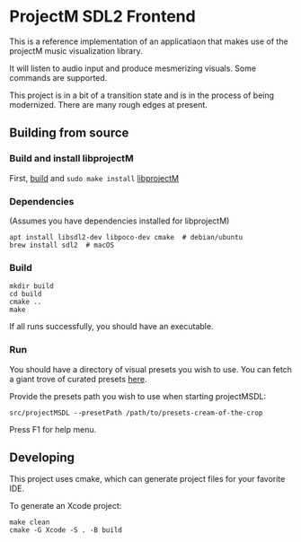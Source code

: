 # ProjectM SDL2 Frontend

This is a reference implementation of an applicatiaon that makes use of the projectM music visualization library.

It will listen to audio input and produce mesmerizing visuals. Some commands are supported.

This project is in a bit of a transition state and is in the process of being modernized. There are many rough edges at present.

## Building from source

### Build and install libprojectM

First, [build](https://github.com/projectM-visualizer/projectm/wiki/Building-libprojectM) and `sudo make install` [libprojectM](https://github.com/projectM-visualizer/projectm)

### Dependencies

(Assumes you have dependencies installed for libprojectM)

```shell
apt install libsdl2-dev libpoco-dev cmake  # debian/ubuntu
brew install sdl2  # macOS
```

### Build

```shell
mkdir build
cd build
cmake ..
make
```

If all runs successfully, you should have an executable.

### Run

You should have a directory of visual presets you wish to use. You can fetch a giant trove of curated presets [here](https://github.com/projectM-visualizer/presets-cream-of-the-crop).

Provide the presets path you wish to use when starting projectMSDL:

```shell
src/projectMSDL --presetPath /path/to/presets-cream-of-the-crop
```

Press F1 for help menu.

## Developing

This project uses cmake, which can generate project files for your favorite IDE.

To generate an Xcode project:

```shell
make clean
cmake -G Xcode -S . -B build
```
